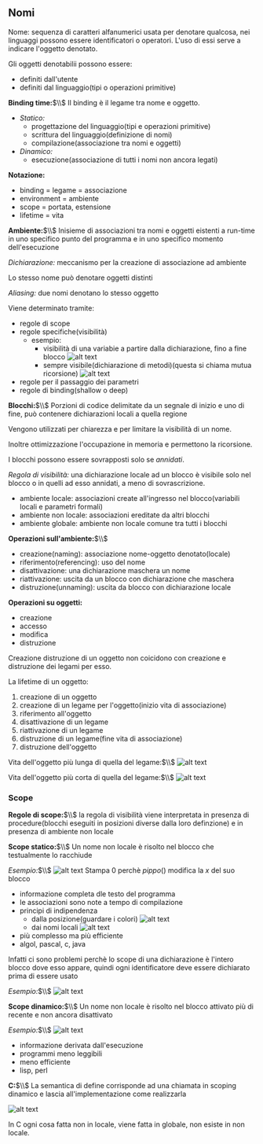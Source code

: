 ## Nomi
Nome: sequenza di caratteri alfanumerici usata per denotare qualcosa, nei linguaggi possono essere identificatori o operatori.
L'uso di essi serve a indicare l'oggetto denotato.

Gli oggetti denotabilii possono essere:
- definiti dall'utente
- definiti dal linguaggio(tipi o operazioni primitive)

**Binding time:**$\\$
Il binding è il legame tra nome e oggetto.

- *Statico:* 
    - progettazione del linguaggio(tipi e operazioni primitive)
    - scrittura del linguaggio(definizione di nomi)
    - compilazione(associazione tra nomi e oggetti)
- *Dinamico:*
    - esecuzione(associazione di tutti i nomi non ancora legati)

**Notazione:**
- binding = legame = associazione
- environment = ambiente
- scope = portata, estensione
- lifetime = vita

**Ambiente:**$\\$
Inisieme di associazioni tra nomi e oggetti eistenti a run-time in uno specifico punto del programma e in uno specifico momento dell'esecuzione

*Dichiarazione:* meccanismo per la creazione di associazione ad ambiente

Lo stesso nome può denotare oggetti distinti

*Aliasing:* due nomi denotano lo stesso oggetto

Viene determinato tramite:
- regole di scope
- regole specifiche(visibilità)
    - esempio: 
        - visibilità di una variabie a partire dalla dichiarazione, fino a fine blocco
        ![alt text](image-172.png)
        - sempre visibile(dichiarazione di metodi)(questa si chiama mutua ricorsione)
        ![alt text](image-173.png)
- regole per il passaggio dei parametri
- regole di binding(shallow o deep)

**Blocchi:**$\\$
Porzioni di codice delimitate da un segnale di inizio e uno di fine, può contenere dichiarazioni locali a quella regione

Vengono utilizzati per chiarezza e per limitare la visibilità di un nome.

Inoltre ottimizzazione l'occupazione in memoria e permettono la ricorsione.

I blocchi possono essere sovrapposti solo se *annidati*.

*Regola di visibilità:* una dichiarazione locale ad un blocco è visibile solo nel blocco o in quelli ad esso annidati, a meno di sovrascrizione.

- ambiente locale: associazioni create all'ingresso nel blocco(variabili locali e parametri formali)
- ambiente non locale: associazioni ereditate da altri blocchi
- ambiente globale: ambiente non locale comune tra tutti i blocchi

**Operazioni sull'ambiente:**$\\$
- creazione(naming): associazione nome-oggetto denotato(locale)
- riferimento(referencing): uso del nome
- disattivazione: una dichiarazione maschera un nome
- riattivazione: uscita da un blocco con dichiarazione che maschera
- distruzione(unnaming): uscita da blocco con dichiarazione locale

**Operazioni su oggetti:**
- creazione
- accesso
- modifica
- distruzione

Creazione distruzione di un oggetto non coicidono con creazione e distruzione dei legami per esso.

La lifetime di un oggetto:
1. creazione di un oggetto
2. creazione di un legame per l'oggetto(inizio vita di associazione)
3. riferimento all'oggetto
4. disattivazione di un legame
5. riattivazione di un legame
6. distruzione di un legame(fine vita di associazione)
7. distruzione dell'oggetto

Vita dell'oggetto più lunga di quella del legame:$\\$
![alt text](image-167.png)

Vita dell'oggetto più corta di quella del legame:$\\$
![alt text](image-168.png)

### Scope
**Regole di scope:**$\\$
la regola di visibilità viene interpretata in presenza di procedure(blocchi eseguiti in posizioni diverse dalla loro definzione) e in presenza di ambiente non locale

**Scope statico:**$\\$
Un nome non locale è risolto nel blocco che testualmente lo racchiude

*Esempio:*$\\$
![alt text](image-169.png)
Stampa 0 perchè $pippo()$ modifica la $x$ del suo blocco

- informazione completa dle testo del programma
- le associazioni sono note a tempo di compilazione
- principi di indipendenza
    - dalla posizione(guardare i colori)
    ![alt text](image-175.png)
    - dai nomi locali
    ![alt text](image-176.png)
- più complesso ma più efficiente
- algol, pascal, c, java

Infatti ci sono problemi perchè lo scope di una dichiarazione è l'intero blocco dove esso appare, quindi ogni identificatore deve essere dichiarato prima di essere usato

*Esempio:*$\\$
![alt text](image-174.png)

**Scope dinamico:**$\\$
Un nome non locale è risolto nel blocco attivato più di recente e non ancora disattivato

*Esempio:*$\\$
![alt text](image-170.png)

- informazione derivata dall'esecuzione
- programmi meno leggibili
- meno efficiente
- lisp, perl

**C:**$\\$
La semantica di define corrisponde ad una chiamata in scoping dinamico e lascia all'implementazione come realizzarla

![alt text](image-171.png)

In C ogni cosa fatta non in locale, viene fatta in globale, non esiste in non locale.



